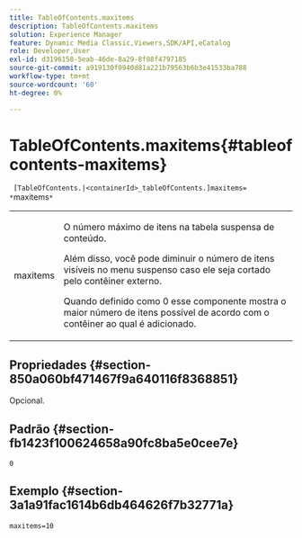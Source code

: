 ```yaml
---
title: TableOfContents.maxitems
description: TableOfContents.maxitems
solution: Experience Manager
feature: Dynamic Media Classic,Viewers,SDK/API,eCatalog
role: Developer,User
exl-id: d3196158-5eab-46de-8a29-8f08f4797185
source-git-commit: a919130f0940d81a221b79563b6b3e41533ba788
workflow-type: tm+mt
source-wordcount: '60'
ht-degree: 0%

---
```


# TableOfContents.maxitems{#tableofcontents-maxitems}

` [TableOfContents.|<containerId>_tableOfContents.]maxitems= *`maxitems`*`

<table id="table_F9BC656721B04870AC628ACBC47E7200"> 
 <tbody> 
  <tr> 
   <td> <p> <span class="codeph"><span class="varname"> maxitems</span></span> </p> </td> 
   <td> <p>O número máximo de itens na tabela suspensa de conteúdo. </p> <p>Além disso, você pode diminuir o número de itens visíveis no menu suspenso caso ele seja cortado pelo contêiner externo. </p> <p>Quando definido como <span class="codeph"> 0</span> esse componente mostra o maior número de itens possível de acordo com o contêiner ao qual é adicionado. </p> </td> 
  </tr> 
 </tbody> 
</table>

## Propriedades {#section-850a060bf471467f9a640116f8368851}

Opcional.

## Padrão {#section-fb1423f100624658a90fc8ba5e0cee7e}

`0`

## Exemplo {#section-3a1a91fac1614b6db464626f7b32771a}

`maxitems=10`

